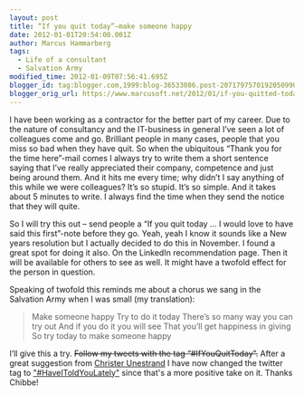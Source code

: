 ```yaml
---
layout: post
title: “If you quit today”–make someone happy
date: 2012-01-01T20:54:00.001Z
author: Marcus Hammarberg
tags:
  - Life of a consultant
  - Salvation Army
modified_time: 2012-01-09T07:56:41.695Z
blogger_id: tag:blogger.com,1999:blog-36533086.post-2071797570192050990
blogger_orig_url: https://www.marcusoft.net/2012/01/if-you-quitted-todaymake-someone-happy.html
---
```


I have been working as a contractor for the better part of my career. Due to the nature of consultancy and the IT-business in general I’ve seen a lot of colleagues come and go. Brilliant people in many cases, people that you miss so bad when they have quit. So when the ubiquitous “Thank you for the time here”-mail comes I always try to write them a short sentence saying that I’ve really appreciated their company, competence and just being around them. And it hits me every time; why didn’t I say anything of this while we were colleagues? It’s so stupid. It’s so simple. And it takes about 5 minutes to write. I always find the time when they send the notice that they will quite.

So I will try this out – send people a “If you quit today … I would love to have said this first”-note before they go. Yeah, yeah I know it sounds like a New years resolution but I actually decided to do this in November. I found a great spot for doing it also. On the LinkedIn recommendation page. Then it will be available for others to see as well. It might have a twofold effect for the person in question.

Speaking of twofold this reminds me about a chorus we sang in the Salvation Army when I was small (my translation):

> Make someone happy
> Try to do it today
> There’s so many way you can try out
> And if you do it you will see
> That you’ll get happiness in giving
> So try today to make someone happy

I’ll give this a try. ~~Follow my tweets with the tag “#IfYouQuitToday”.~~ After a great suggestion from <a href="https://twitter.com/#!/chibbeu" target="_blank">Christer Unestrand</a> I have now changed the twitter tag to <a href="https://twitter.com/#!/search?q=%23HaveIToldYouLately" target="_blank">"#HaveIToldYouLately"</a> since that's a more positive take on it. Thanks Chibbe!
